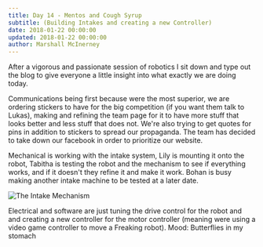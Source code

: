 ```yaml
---
title: Day 14 - Mentos and Cough Syrup
subtitle: (Building Intakes and creating a new Controller)
date: 2018-01-22 00:00:00
updated: 2018-01-22 00:00:00
author: Marshall McInerney
---
```


After a vigorous and passionate session of robotics I sit down and type out the blog to give everyone a little insight into what exactly we are doing today.

Communications being first because were the most superior, we are ordering stickers to have for the big competition (if you want them talk to Lukas), making and refining the team page for it to have more stuff that looks better and less stuff that does not. We're also trying to get quotes for pins in addition to stickers to spread our propaganda. The team has decided to take down our facebook in order to prioritize our website.

Mechanical is working with the intake system, Lily is mounting it onto the robot, Tabitha is testing the robot and the mechanism to see if everything works, and if it doesn't they refine it and make it work. Bohan is busy making another intake machine to be tested at a later date.

![The Intake Mechanism](/images/20180122/Intake.jpg)

Electrical and software are just tuning the drive control for the robot and and creating a new controller for the motor controller (meaning were using a video game controller to move a Freaking robot).
Mood: Butterflies in my stomach
